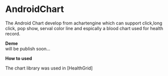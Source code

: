 AndroidChart
==================
The Android Chart develop from achartengine which can support click,long click, pop show, serval color line and espically a 
blood chart used for health record.

**Deme**  
will be publish soon...

**How to used** 

The chart library was used in [HealthGrid]
